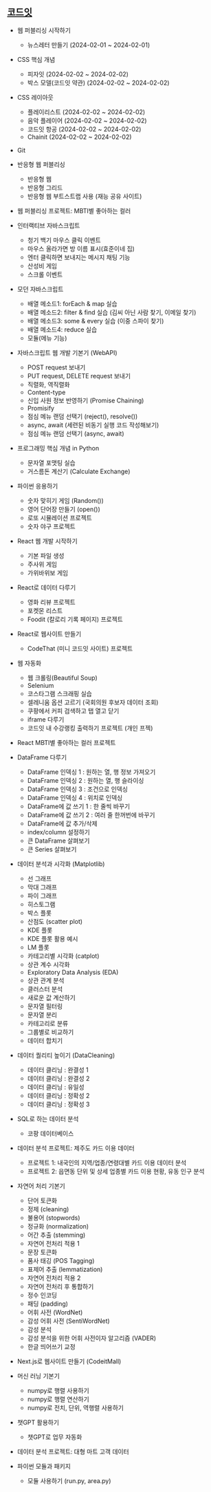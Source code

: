 ## [코드잇](https://www.codeit.kr/dashboard)

- 웹 퍼블리싱 시작하기
  - 뉴스레터 만들기 (2024-02-01 ~ 2024-02-01)

- CSS 핵심 개념
  - 피자잇 (2024-02-02 ~ 2024-02-02)
  - 박스 모델(코드잇 약관) (2024-02-02 ~ 2024-02-02)

- CSS 레이아웃
  - 플레이리스트 (2024-02-02 ~ 2024-02-02)
  - 음악 플레이어 (2024-02-02 ~ 2024-02-02)
  - 코드잇 항공 (2024-02-02 ~ 2024-02-02)
  - Chainit (2024-02-02 ~ 2024-02-02)

- Git

- 반응형 웹 퍼블리싱
  - 반응형 웹
  - 반응형 그리드
  - 반응형 웹 부트스트랩 사용 (재능 공유 사이트)

- 웹 퍼블리싱 프로젝트: MBTI별 좋아하는 컬러

- 인터랙티브 자바스크립트
  - 청기 백기 마우스 클릭 이벤트
  - 마우스 올라가면 방 이름 표시(효준이네 집)
  - 엔터 클릭하면 보내지는 메시지 채팅 기능
  - 산성비 게임
  - 스크롤 이벤트

- 모던 자바스크립트
  - 배열 메소드1: forEach & map 실습
  - 배열 메소드2: filter & find 실습 (김씨 아닌 사람 찾기, 이메일 찾기)
  - 배열 메소드3: some & every 실습 (이중 스파이 찾기)
  - 배열 메소드4: reduce 실습
  - 모듈(메뉴 기능)

- 자바스크립트 웹 개발 기본기 (WebAPI)
  - POST request 보내기
  - PUT request, DELETE request 보내기
  - 직렬화, 역직렬화
  - Content-type
  - 신입 사원 정보 반영하기 (Promise Chaining)
  - Promisify
  - 점심 메뉴 랜덤 선택기 (reject(), resolve())
  - async, await (세련된 비동기 실행 코드 작성해보기)
  - 점심 메뉴 랜덤 선택기 (async, await)

- 프로그래밍 핵심 개념 in Python
  - 문자열 포맷팅 실습
  - 거스름돈 계산기 (Calculate Exchange)

- 파이썬 응용하기
  - 숫자 맞히기 게임 (Random())
  - 영어 단어장 만들기 (open())
  - 로또 시뮬레이션 프로젝트
  - 숫자 야구 프로젝트

- React 웹 개발 시작하기
  - 기본 파일 생성
  - 주사위 게임
  - 가위바위보 게임

- React로 데이터 다루기
  - 영화 리뷰 프로젝트
  - 포켓몬 리스트
  - Foodit (칼로리 기록 페이지) 프로젝트

- React로 웹사이트 만들기
  - CodeThat (미니 코드잇 사이트) 프로젝트

- 웹 자동화
  - 웹 크롤링(Beautiful Soup)
  - Selenium
  - 코스타그램 스크래핑 실습
  - 셀레니움 옵션 고르기 (국회의원 후보자 데이터 조회)
  - 쿠팡에서 커피 검색하고 탭 열고 닫기
  - iframe 다루기
  - 코드잇 내 수강랭킹 출력하기 프로젝트 (개인 프젝)

- React MBTI별 좋아하는 컬러 프로젝트

- DataFrame 다루기
  - DataFrame 인덱싱 1 : 원하는 열, 행 정보 가져오기
  - DataFrame 인덱싱 2 : 원하는 열, 행 슬라이싱
  - DataFrame 인덱싱 3 : 조건으로 인덱싱
  - DataFrame 인덱싱 4 : 위치로 인덱싱
  - DataFrame에 값 쓰기 1 : 한 줄씩 바꾸기
  - DataFrame에 값 쓰기 2 : 여러 줄 한꺼번에 바꾸기
  - DataFrame에 값 추가/삭제
  - index/column 설정하기
  - 큰 DataFrame 살펴보기
  - 큰 Series 살펴보기

- 데이터 분석과 시각화 (Matplotlib)
  - 선 그래프
  - 막대 그래프
  - 파이 그래프
  - 히스토그램
  - 박스 플롯
  - 산점도 (scatter plot)
  - KDE 플롯
  - KDE 플롯 활용 예시
  - LM 플롯
  - 카테고리별 시각화 (catplot)
  - 상관 계수 시각화
  - Exploratory Data Analysis (EDA)
  - 상관 관계 분석
  - 클러스터 분석
  - 새로운 값 계산하기
  - 문자열 필터링
  - 문자열 분리
  - 카테고리로 분류
  - 그룹별로 비교하기
  - 데이터 합치기

- 데이터 퀄리티 높이기 (DataCleaning)
  - 데이터 클리닝 : 완결성 1
  - 데이터 클리닝 : 완결성 2
  - 데이터 클리닝 : 유일성
  - 데이터 클리닝 : 정확성 2
  - 데이터 클리닝 : 정확성 3

- SQL로 하는 데이터 분석
  - 코팡 데이터베이스

- 데이터 분석 프로젝트: 제주도 카드 이용 데이터
  - 프로젝트 1: 내국인의 지역/업종/연령대별 카드 이용 데이터 분석
  - 프로젝트 2: 읍면동 단위 및 상세 업종별 카드 이용 현황, 유동 인구 분석

- 자연어 처리 기본기
  - 단어 토큰화
  - 정제 (cleaning)
  - 불용어 (stopwords)
  - 정규화 (normalization)
  - 어간 추출 (stemming)
  - 자연어 전처리 적용 1
  - 문장 토큰화
  - 품사 태깅 (POS Tagging)
  - 표제어 추출 (lemmatization)
  - 자연어 전처리 적용 2
  - 자연어 전처리 후 통합하기
  - 정수 인코딩
  - 패딩 (padding)
  - 어휘 사전 (WordNet)
  - 감성 어휘 사전 (SentiWordNet)
  - 감성 분석
  - 감성 분석을 위한 어휘 사전이자 알고리즘 (VADER)
  - 한글 띄어쓰기 교정

- Next.js로 웹사이트 만들기 (CodeitMall)

- 머신 러닝 기본기
  - numpy로 행렬 사용하기
  - numpy로 행렬 연산하기
  - numpy로 전치, 단위, 역행렬 사용하기

- 챗GPT 활용하기
  - 챗GPT로 업무 자동화

- 데이터 분석 프로젝트: 대형 마트 고객 데이터

- 파이썬 모듈과 패키지
  - 모듈 사용하기 (run.py, area.py)